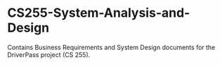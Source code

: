 # CS255-System-Analysis-and-Design
Contains Business Requirements and System Design documents for the DriverPass project (CS 255).
